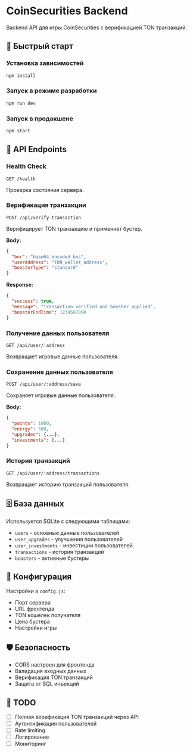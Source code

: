 # CoinSecurities Backend

Backend API для игры CoinSecurities с верификацией TON транзакций.

## 🚀 Быстрый старт

### Установка зависимостей
```bash
npm install
```

### Запуск в режиме разработки
```bash
npm run dev
```

### Запуск в продакшене
```bash
npm start
```

## 📡 API Endpoints

### Health Check
```
GET /health
```
Проверка состояния сервера.

### Верификация транзакции
```
POST /api/verify-transaction
```
Верифицирует TON транзакцию и применяет бустер.

**Body:**
```json
{
  "boc": "base64_encoded_boc",
  "userAddress": "TON_wallet_address",
  "boosterType": "standard"
}
```

**Response:**
```json
{
  "success": true,
  "message": "Transaction verified and booster applied",
  "boosterEndTime": 1234567890
}
```

### Получение данных пользователя
```
GET /api/user/:address
```
Возвращает игровые данные пользователя.

### Сохранение данных пользователя
```
POST /api/user/:address/save
```
Сохраняет игровые данные пользователя.

**Body:**
```json
{
  "points": 1000,
  "energy": 500,
  "upgrades": {...},
  "investments": {...}
}
```

### История транзакций
```
GET /api/user/:address/transactions
```
Возвращает историю транзакций пользователя.

## 🗄️ База данных

Используется SQLite с следующими таблицами:
- `users` - основные данные пользователей
- `user_upgrades` - улучшения пользователей
- `user_investments` - инвестиции пользователей
- `transactions` - история транзакций
- `boosters` - активные бустеры

## 🔧 Конфигурация

Настройки в `config.js`:
- Порт сервера
- URL фронтенда
- TON кошелек получателя
- Цена бустера
- Настройки игры

## 🛡️ Безопасность

- CORS настроен для фронтенда
- Валидация входных данных
- Верификация TON транзакций
- Защита от SQL инъекций

## 📝 TODO

- [ ] Полная верификация TON транзакций через API
- [ ] Аутентификация пользователей
- [ ] Rate limiting
- [ ] Логирование
- [ ] Мониторинг
